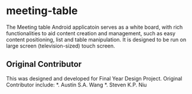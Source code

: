 meeting-table
=============
The Meeting table Android applicatoin serves as a white board, with rich functionalities to aid content creation and management, such as easy content positioning, list and table manipulation.
It is designed to be run on large screen (television-sized) touch screen.

Original Contributor
------
This was designed and developed for Final Year Design Project.
Original Contributor include:
*. Austin S.A. Wang
*. Steven K.P. Niu
